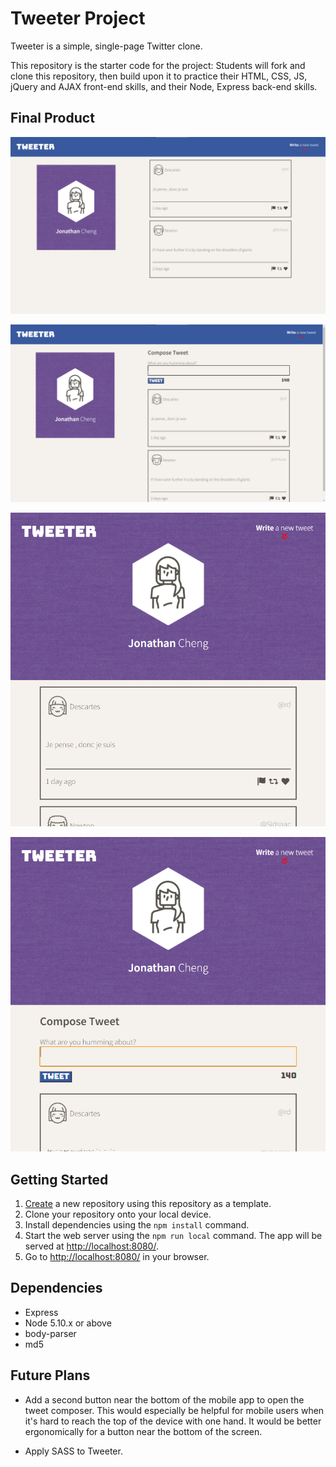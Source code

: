 # Tweeter Project

Tweeter is a simple, single-page Twitter clone.

This repository is the starter code for the project: Students will fork and clone this repository, then build upon it to practice their HTML, CSS, JS, jQuery and AJAX front-end skills, and their Node, Express back-end skills.

## Final Product
!["Screenshot of desktop Tweeter"](https://github.com/jjjjjjonathan/tweeter/blob/main/docs/tweeter-desktop.png)

!["Screenshot of desktop Tweeter with tweet composer"](https://github.com/jjjjjjonathan/tweeter/blob/main/docs/tweeter-desktop-compose.png)

!["Screenshot of mobile/tablet Tweeter"](https://github.com/jjjjjjonathan/tweeter/blob/main/docs/tweeter-mobile.png)

!["Screenshot of mobile/tablet Tweeter with tweet composer"](https://github.com/jjjjjjonathan/tweeter/blob/main/docs/tweeter-mobile-compose.png)

## Getting Started

1. [Create](https://docs.github.com/en/repositories/creating-and-managing-repositories/creating-a-repository-from-a-template) a new repository using this repository as a template.
2. Clone your repository onto your local device.
3. Install dependencies using the `npm install` command.
3. Start the web server using the `npm run local` command. The app will be served at <http://localhost:8080/>.
4. Go to <http://localhost:8080/> in your browser.

## Dependencies

- Express
- Node 5.10.x or above
- body-parser
- md5

## Future Plans

- Add a second button near the bottom of the mobile app to open the tweet composer. This would especially be helpful for mobile users when it's hard to reach the top of the device with one hand. It would be better ergonomically for a button near the bottom of the screen.

- Apply SASS to Tweeter.
